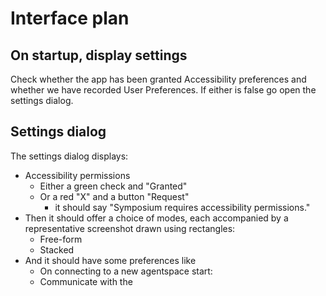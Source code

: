 # Interface plan

## On startup, display settings

Check whether the app has been granted Accessibility preferences and whether we have recorded User Preferences. If either is false go open the settings dialog.

## Settings dialog

The settings dialog displays:

* Accessibility permissions
    * Either a green check and "Granted"
    * Or a red "X" and a button "Request"
        * it should say "Symposium requires accessibility permissions."
* Then it should offer a choice of modes, each accompanied by a representative screenshot drawn using rectangles:
    * Free-form
    * Stacked
* And it should have some preferences like
    * On connecting to a new agentspace start:
    * Communicate with the 
